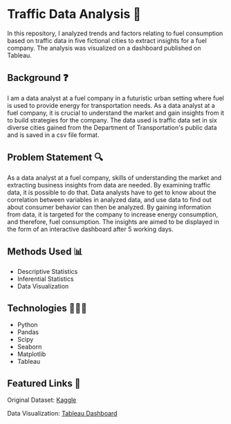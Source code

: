 # Traffic Data Analysis 🚦
In this repository, I analyzed trends and factors relating to fuel consumption based on traffic data in five fictional cities to extract insights for a fuel company. The analysis was visualized on a dashboard published on Tableau.

## Background ❓
I am a data analyst at a fuel company in a futuristic urban setting where fuel is used to provide energy for transportation needs. As a data analyst at a fuel company, it is crucial to understand the market and gain insights from it to build strategies for the company. The data used is traffic data set in six diverse cities gained from the Department of Transportation's public data and is saved in a csv file format.

## Problem Statement 🔍
As a data analyst at a fuel company, skills of understanding the market and extracting business insights from data are needed. By examining traffic data, it is possible to do that. Data analysts have to get to know about the correlation between variables in analyzed data, and use data to find out about consumer behavior can then be analyzed. By gaining information from data, it is targeted for the company to increase energy consumption, and therefore, fuel consumption. The insights are aimed to be displayed in the form of an interactive dashboard after 5 working days.

## Methods Used 📊
* Descriptive Statistics
* Inferential Statistics
* Data Visualization

## Technologies 👩🏻‍💻
* Python
* Pandas
* Scipy
* Seaborn
* Matplotlib
* Tableau

## Featured Links 🔗
Original Dataset: [Kaggle](https://www.kaggle.com/datasets/anthonytherrien/futureflow-navigating-tomorrows-urban-traffic/data)

Data Visualization: [Tableau Dashboard](https://public.tableau.com/app/profile/celine.clarissa7989/viz/Milestone1_17176929954950/Dashboard1?publish=yes)
